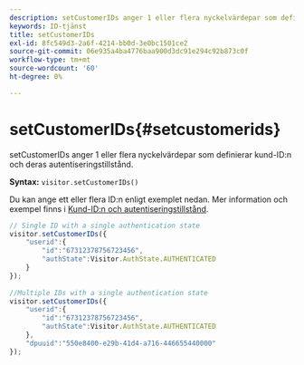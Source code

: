 ```yaml
---
description: setCustomerIDs anger 1 eller flera nyckelvärdepar som definierar kund-ID:n och deras autentiseringstillstånd.
keywords: ID-tjänst
title: setCustomerIDs
exl-id: 8fc549d3-2a6f-4214-bb0d-3e0bc1501ce2
source-git-commit: 06e935a4ba4776baa900d3dc91e294c92b873c0f
workflow-type: tm+mt
source-wordcount: '60'
ht-degree: 0%

---
```


# setCustomerIDs{#setcustomerids}

setCustomerIDs anger 1 eller flera nyckelvärdepar som definierar kund-ID:n och deras autentiseringstillstånd.

**Syntax:** `visitor.setCustomerIDs()`

Du kan ange ett eller flera ID:n enligt exemplet nedan. Mer information och exempel finns i [Kund-ID:n och autentiseringstillstånd](../../reference/authenticated-state.md).

```js
// Single ID with a single authentication state 
visitor.setCustomerIDs({ 
    "userid":{ 
        "id":"67312378756723456", 
        "authState":Visitor.AuthState.AUTHENTICATED 
    } 
}); 
 
//Multiple IDs with a single authentication state 
visitor.setCustomerIDs({ 
    "userid":{ 
        "id":"67312378756723456", 
        "authState":Visitor.AuthState.AUTHENTICATED 
    }, 
    "dpuuid":"550e8400-e29b-41d4-a716-446655440000" 
});
```
